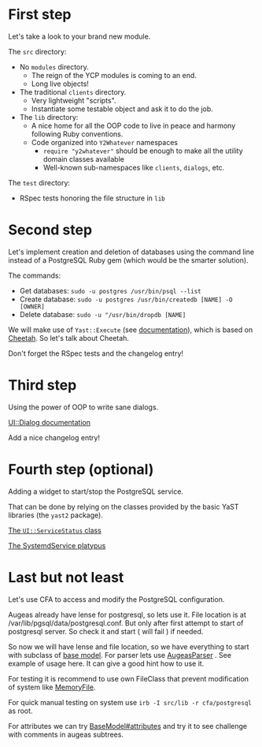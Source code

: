 First step
==========

Let's take a look to your brand new module.

The `src` directory:

 * No `modules` directory.
   * The reign of the YCP modules is coming to an end.
   * Long live objects!
 * The traditional `clients` directory.
   * Very lightweight "scripts".
   * Instantiate some testable object and ask it to do the job.
 * The `lib` directory:
   * A nice home for all the OOP code to live in peace and harmony following
     Ruby conventions.
   * Code organized into `Y2Whatever` namespaces
     * `require "y2whatever"` should be enough to make all the utility domain
       classes available
     * Well-known sub-namespaces like `clients`, `dialogs`, etc.

The `test` directory:
  * RSpec tests honoring the file structure in `lib`

Second step
===========

Let's implement creation and deletion of databases using the command line
instead of a PostgreSQL Ruby gem (which would be the smarter solution).

The commands:
 * Get databases: `sudo -u postgres /usr/bin/psql --list`
 * Create database: `sudo -u postgres /usr/bin/createdb [NAME] -O [OWNER]`
 * Delete database: `sudo -u "/usr/bin/dropdb [NAME]`

We will make use of `Yast::Execute` (see
[documentation](http://www.rubydoc.info/github/yast/yast-yast2/Yast/Execute)),
which is based on [Cheetah](https://github.com/openSUSE/cheetah). So let's
talk about Cheetah.

Don't forget the RSpec tests and the changelog entry!

Third step
==========

Using the power of OOP to write sane dialogs.

[UI::Dialog
documentation](http://www.rubydoc.info/github/yast/yast-yast2/UI/Dialog)

Add a nice changelog entry!

Fourth step (optional)
======================

Adding a widget to start/stop the PostgreSQL service.

That can be done by relying on the classes provided by the basic YaST
libraries (the `yast2` package).

[The `UI::ServiceStatus` class](http://www.rubydoc.info/github/yast/yast-yast2/UI/ServiceStatus)

[The SystemdService platypus](http://www.rubydoc.info/github/yast/yast-yast2/Yast/SystemdServiceClass)

Last but not least
==================

Let's use CFA to access and modify the PostgreSQL configuration.

Augeas already have lense for postgresql, so lets use it.
File location is at /var/lib/pgsql/data/postgresql.conf. But only after first attempt to start
of postgresql server. So check it and start ( will fail ) if needed.

So now we will have lense and file location, so we have everything to start with subclass of
[base model](http://www.rubydoc.info/github/config-files-api/config_files_api/master/CFA/BaseModel).
For parser lets use [AugeasParser](http://www.rubydoc.info/github/config-files-api/config_files_api/master/CFA/AugeasParser)
. See example of usage here. It can give a good hint how to use it.

For testing it is recommend to use own FileClass that prevent modification
of system like [MemoryFile](http://www.rubydoc.info/github/config-files-api/config_files_api/master/CFA/MemoryFile).

For quick manual testing on system use `irb -I src/lib -r cfa/postgresql` as root.

For attributes we can try [BaseModel#attributes](http://www.rubydoc.info/github/config-files-api/config_files_api/master/CFA/BaseModel#attributes-class_method)
and try it to see challenge with comments in augeas subtrees.
